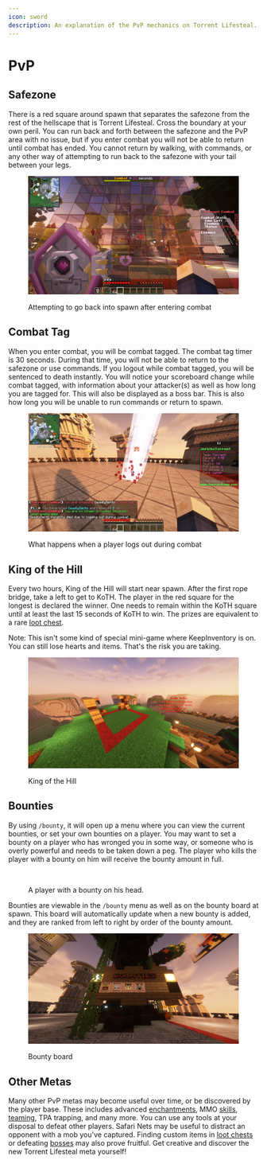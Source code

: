```yaml
---
icon: sword
description: An explanation of the PvP mechanics on Torrent Lifesteal.
---
```


# PvP

## Safezone

There is a red square around spawn that separates the safezone from the rest of the hellscape that is Torrent Lifesteal. Cross the boundary at your own peril. You can run back and forth between the safezone and the PvP area with no issue, but if you enter combat you will not be able to return until combat has ended. You cannot return by walking, with commands, or any other way of attempting to run back to the safezone with your tail between your legs.

<figure><img src="../.gitbook/assets/2024-05-19_17.47.34.png" alt=""><figcaption><p>Attempting to go back into spawn after entering combat</p></figcaption></figure>

## Combat Tag

When you enter combat, you will be combat tagged. The combat tag timer is 30 seconds. During that time, you will not be able to return to the safezone or use commands. If you logout while combat tagged, you will be sentenced to death instantly. You will notice your scoreboard change while combat tagged, with information about your attacker(s) as well as how long you are tagged for. This will also be displayed as a boss bar. This is also how long you will be unable to run commands or return to spawn.

<figure><img src="../.gitbook/assets/2024-05-19_17.46.34.png" alt=""><figcaption><p>What happens when a player logs out during combat</p></figcaption></figure>

## King of the Hill

Every two hours, King of the Hill will start near spawn. After the first rope bridge, take a left to get to KoTH. The player in the red square for the longest is declared the winner. One needs to remain within the KoTH square until at least the last 15 seconds of KoTH to win. The prizes are equivalent to a rare [loot chest](broken-reference).

Note: This isn't some kind of special mini-game where KeepInventory is on. You can still lose hearts and items. That's the risk you are taking.

<figure><img src="../.gitbook/assets/2024-05-27_11.21.09.png" alt=""><figcaption><p>King of the Hill</p></figcaption></figure>

## Bounties

By using `/bounty`, it will open up a menu where you can view the current bounties, or set your own bounties on a player. You may want to set a bounty on a player who has wronged you in some way, or someone who is overly powerful and needs to be taken down a peg. The player who kills the player with a bounty on him will receive the bounty amount in full.

<figure><img src="../.gitbook/assets/2024-05-18_22.21.37.png" alt=""><figcaption><p>A player with a bounty on his head.</p></figcaption></figure>

Bounties are viewable in the `/bounty` menu as well as on the bounty board at spawn. This board will automatically update when a new bounty is added, and they are ranked from left to right by order of the bounty amount.

<figure><img src="../.gitbook/assets/2024-05-25_18.00.23.png" alt=""><figcaption><p>Bounty board</p></figcaption></figure>

## Other Metas

Many other PvP metas may become useful over time, or be discovered by the player base. These includes advanced [enchantments](enchanting.md), MMO [skills](skills/), [teaming](teams.md), TPA trapping, and many more. You can use any tools at your disposal to defeat other players. Safari Nets may be useful to distract an opponent with a mob you've captured. Finding custom items in [loot chests](broken-reference) or defeating [bosses](broken-reference) may also prove fruitful. Get creative and discover the new Torrent Lifesteal meta yourself!
